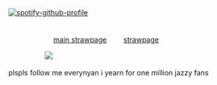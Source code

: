[![spotify-github-profile](https://spotify-github-profile.kittinanx.com/api/view?uid=wjdes5kajmt1gqhbzctuzbgid&cover_image=true&theme=natemoo-re&show_offline=false&background_color=121212&interchange=true&bar_color=53b14f&bar_color_cover=false)](https://github.com/kittinan/spotify-github-profile)
ㅤ ㅤㅤㅤ ㅤㅤ  ㅤ ㅤㅤㅤ
ㅤ ㅤㅤㅤ ㅤㅤ  ㅤ ㅤㅤㅤ
ㅤ ㅤㅤㅤ ㅤ
ㅤ ㅤㅤㅤ ㅤㅤ  ㅤ ㅤㅤㅤ
ㅤ ㅤㅤㅤ ㅤㅤ  ㅤ ㅤㅤㅤㅤ  ㅤ ㅤㅤㅤ
 
ㅤ ㅤㅤㅤ ㅤㅤ [main strawpage](https://leejaeha.straw.page/) ㅤㅤ   [strawpage](https://arminkyo.straw.page/) ㅤㅤ

 ㅤㅤㅤ ㅤㅤ  ![](https://cdn.cdnstep.com/eFElt5N5NYdwUYTRkmHo/1.png)
 
 plspls follow me everynyan i yearn for one million jazzy fans 

 
  ㅤㅤ  ㅤㅤ  ㅤㅤ  ㅤㅤ 
  
